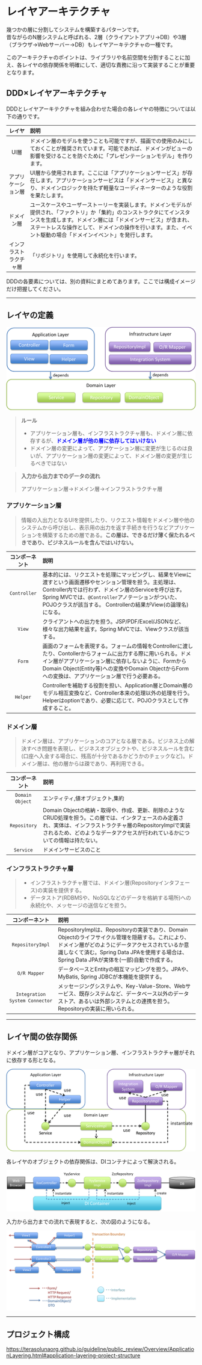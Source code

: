 # レイヤアーキテクチャ
幾つかの層に分割してシステムを構築するパターンです。<br>
昔ながらのN層システムと呼ばれる、2層（クライアントアプリ→DB）や3層（ブラウザ→Webサーバー→DB）もレイヤアーキテクチャの一種です。

このアーキテクチャのポイントは、ライブラリや名前空間を分割することに加え、各レイヤの依存関係を明確にして、適切な責務に沿って実装することが重要となります。

## DDD×レイヤアーキテクチャ
DDDとレイヤアーキテクチャを組み合わせた場合の各レイヤの特徴については以下の通りです。

| レイヤ | 説明 |
|:-----:|:-----|
| UI層 | ドメイン層のモデルを使うことも可能ですが、描画での使用のみにしておくことが推奨されています。可能であれば、ドメインがビューの影響を受けることを防ぐために「プレゼンテーションモデル」を作ります。 |
| アプリケーション層 | UI層から使用されます。ここには「アプリケーションサービス」が存在します。アプリケーションサービスは「ドメインサービス」と異なり、ドメインロジックを持たず軽量なコーディネーターのような役割を果たします。 |
| ドメイン層 | ユースケースやユーザーストーリーを実装します。ドメインモデルが提供され、「ファクトリ」か「集約」のコンストラクタにてインスタンスを生成します。ドメイン層には「ドメインサービス」が含まれ、ステートレスな操作として、ドメインの操作を行います。また、イベント駆動の場合「ドメインイベント」を発行します。 |
| インフラストラクチャ層 | 「リポジトリ」を使用して永続化を行います。 |

DDDの各要素については、別の資料にまとめてあります。ここでは構成イメージだけ把握してください。

---
## レイヤの定義

<img src="imgs/2.01.1レイヤアーキテクチャ/ApplicationLayer.png">

> **ルール**
>
> - アプリケーション層も、インフラストラクチャ層も、ドメイン層に依存するが、<strong style="color: blue;">ドメイン層が他の層に依存してはいけない</strong>
> - ドメイン層の変更によって、アプケーション層に変更が生じるのは良いが、アプリケーション層の変更によって、ドメイン層の変更が生じるべきではない


> **入力から出力までのデータの流れ**
>
> アプリケーション層→ドメイン層→インフラストラクチャ層

### アプリケーション層
> 情報の入出力となるUIを提供したり、リクエスト情報をドメイン層や他のシステムから呼び出し、表示用の出力を返す手続きを行うなどアプリケーションを構築するための層である。<strong>この層は、できるだけ薄く保たれるべきであり、ビジネスルールを含んではいけない。</strong>

| コンポーネント | 説明 |
|:------------:|:-----|
| `Controller` | 基本的には、リクエストを処理にマッピングし、結果をViewに渡すという画面遷移やセンション管理を担う。主処理は、Controller内では行わず、ドメイン層のServiceを呼び出す。Spring MVCでは、`@Controller`アノテーションがついた、POJOクラスが該当する。 Controllerの結果がView(の論理名)になる。 |
| `View` | クライアントへの出力を担う。JSP/PDF/Excel/JSONなど、様々な出力結果を返す。Spring MVCでは、Viewクラスが該当する。 |
| `Form` | 画面のフォームを表現する。フォームの情報をControllerに渡したり、Contollerからフォームに出力する際に用いられる。ドメイン層がアプリケーション層に依存しないように、FormからDomain Object(Entity等)への変換やDomain ObjectからFormへの変換は、アプリケーション層で行う必要ある。 |
| `Helper` | Controllerを補助する役割を担い、Application層とDomain層のモデル相互変換など、Controller本来の処理以外の処理を行う。Helperはoptionであり、必要に応じて、POJOクラスとして作成すること。 |


### ドメイン層
> ドメイン層は、アプリケーションのコアとなる層である。ビジネス上の解決すべき問題を表現し、ビジネスオブジェクトや、ビジネスルールを含む(口座へ入金する場合に、残高が十分であるかどうかのチェックなど)。ドメイン層は、他の層からは疎であり、再利用できる。

| コンポーネント | 説明 |
|:------------:|:-----|
| `Domain Object` | エンティティ,値オブジェクト,集約 |
| `Repository` | Domain Objectの格納・取得や、作成、更新、削除のようなCRUD処理を担う。この層では、インタフェースのみ定義され、実体は、インフラストラクチャ層のRepositoryImplで実装されるため、どのようなデータアクセスが行われているかについての情報は持たない。 |
| `Service` | ドメインサービスのこと |

### インフラストラクチャ層
>
> - インフラストラクチャ層では、ドメイン層(Repositoryインタフェース)の実装を提供する。
> - データストア(RDBMSや、NoSQLなどのデータを格納する場所)への永続化や、メッセージの送信などを担う。

| コンポーネント | 説明 |
|:------------:|:-----|
| `RepositoryImpl` | RepositoryImplは、Repositoryの実装であり、Domain Objectのライフサイクル管理を隠蔽する。これにより、ドメイン層がどのようにデータアクセスされているか意識しなくて済む。Spring Data JPAを使用する場合は、Spring Data JPAが実体を(一部)自動で作成する。 |
| `O/R Mapper` | データベースとEntityの相互マッピングを担う。JPAや、MyBatis, Spring JDBCが本機能を提供する。 |
| `Integration System Connector` | メッセージングシステムや、Key-Value-Store、Webサービス、既存システムなど、データベース以外のデータストア、あるいは外部システムとの連携を担う。Repositoryの実装に用いられる。 |

---
## レイヤ間の依存関係
ドメイン層がコアとなり、アプリケーション層、インフラストラクチャ層がそれに依存する形となる。

<img src="imgs/2.01.1レイヤアーキテクチャ/LayerDependencies.png">

各レイヤのオブジェクトの依存関係は、DIコンテナによって解決される。

<img src="imgs/2.01.1レイヤアーキテクチャ/LayerDependencyInjection.png">

入力から出力までの流れで表現すると、次の図のようになる。

<img src="imgs/2.01.1レイヤアーキテクチャ/LayeringPattern1.png">

---
## プロジェクト構成
https://terasolunaorg.github.io/guideline/public_review/Overview/ApplicationLayering.html#application-layering-project-structure